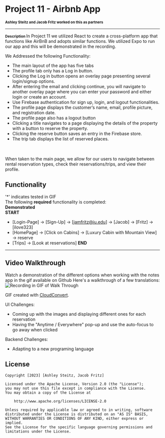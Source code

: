 # Project 11 - Airbnb App
<span style="font-size: smaller;"><strong>Ashley Steitz and Jacob Fritz worked on this as partners</strong></span>

---
<span style="font-size: smaller;"><strong> Description </strong> </span>
In Project 11 we utilized React to create a cross-platform app that functions like  AirBnB and adopts similar functions. We utilized Expo to run our app and this will be demonstrated in the recording. 

We Addressed the following Functionality:
- The main layout of the app has five tabs
- The profile tab only has a Log in button.
- Clicking the Log in button opens an overlay page presenting several login/signup options.
- After entering the email and clicking continue, you will navigate to another overlay page where you can enter your password and either login or create an account.
- Use Firebase authentication for sign up, login, and logout functionalities.
- The profile page displays the customer’s name, email, profile picture, and registration date.
- The profile page also has a logout button
- Clicking a title navigates to a page displaying the details of the property with a button to reserve the property.
- Clicking the reserve button saves an entry in the Firebase store.
- The trip tab displays the list of reserved places.

<br>
<br>
When taken to the main page, we allow for our users to navigate between rental reservation types, check their reservations/trips, and view their profile.




## Functionality
'*' indicates tested in GIF  
The following **required** functionality is completed:
<br>
**Demonstrated**
<br>
**START**
* [Login-Page] -> [Sign-Up] -> [jamfritz@iu.edu] -> [Jacob] -> [Fritz] -> [ilove323]
* [HomePage] -> [Click on Cabins] -> [Luxury Cabin 
with Mountain View] -> reserve
* [Trips] -> [Look at reservations]
**END**


---
## Video Walkthrough
Watch a demonstration of the different options when working with the notes app in the gif available on Github
Here's a walkthrough of a few translations:
<br>
![Recording in GIF of Walk Through](https://github.com/jfritz25/Project11/blob/main/Project%2011%20Recording.gif)

GIF created with [CloudConvert](https://cloudconvert.com/).

UI Challenges:
- Coming up with the images and displaying different ones for each reservation
- Having the "Anytime / Everywhere" pop-up and use the auto-focus to go away when clicked

Backend Challenges:
- Adapting to a new programing language

  
## License

    Copyright [2023] [Ashley Steitz, Jacob Fritz]

    Licensed under the Apache License, Version 2.0 (the "License");
    you may not use this file except in compliance with the License.
    You may obtain a copy of the License at

        http://www.apache.org/licenses/LICENSE-2.0

    Unless required by applicable law or agreed to in writing, software
    distributed under the License is distributed on an "AS IS" BASIS,
    WITHOUT WARRANTIES OR CONDITIONS OF ANY KIND, either express or implied.
    See the License for the specific language governing permissions and
    limitations under the License.
